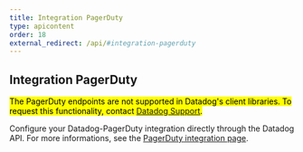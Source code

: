 ```yaml
---
title: Integration PagerDuty
type: apicontent
order: 18
external_redirect: /api/#integration-pagerduty
---
```


## Integration PagerDuty

<mark>The PagerDuty endpoints are not supported in Datadog's client libraries. To request this functionality, contact [Datadog Support][1].</mark>

Configure your Datadog-PagerDuty integration directly through the Datadog API.
For more informations, see the [PagerDuty integration page][2].

[1]: /help
[2]: /integrations/pagerduty
